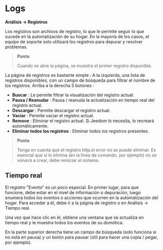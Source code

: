 # Logs
**Análisis → Registros**

Los registros son archivos de registro, lo que le permite seguir lo que sucede en la automatización de su hogar. En la mayoría de los casos, el equipo de soporte solo utilizará los registros para depurar y resolver problemas.

> **Punta**
>
> Cuando se abre la página, se muestra el primer registro disponible.

La página de registros es bastante simple :
A la izquierda, una lista de registros disponibles, con un campo de búsqueda para filtrar el nombre de los registros.
Arriba a la derecha 5 botones :

- **Buscar** : Le permite filtrar la visualización del registro actual.
- **Pausa / Reanudar** : Pausa / reanuda la actualización en tiempo real del registro actual.
- **Descargar** : Permite descargar el registro actual.
- **Vaciar** : Permite vaciar el registro actual.
- **Remove** : Eliminar el registro actual. Si Jeedom lo necesita, lo recreará automáticamente.
- **Eliminar todos los registros** : Eliminar todos los registros presentes.

> **Punta**
>
> Tenga en cuenta que el registro http.el error no se puede eliminar. Es esencial que si lo elimina (en la línea de comando, por ejemplo) no se volverá a crear, debe reiniciar el sistema.

## Tiempo real

El registro &quot;Evento&quot; es un poco especial. En primer lugar, para que funcione, debe estar en el nivel de información o depuración, luego enumera todos los eventos o acciones que ocurren en la automatización del hogar. Para acceder a él, debe ir a la página de registro o en Análisis → Tiempo real.

Una vez que hace clic en él, obtiene una ventana que se actualiza en tiempo real y le muestra todos los eventos de su domótica.

En la parte superior derecha tiene un campo de búsqueda (solo funciona si no está en pausa) y un botón para pausar (útil para hacer una copia / pegar, por ejemplo).
